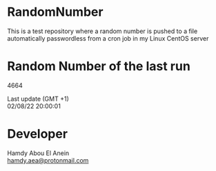 # RandomNumber    
This is a test repository where a random number is pushed to a file automatically passwordless from a cron job in my Linux CentOS server    
# Random Number of the last run   
4664
      
Last update (GMT +1)    
02/08/22 20:00:01
# Developer    
Hamdy Abou El Anein   
hamdy.aea@protonmail.com
